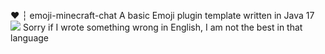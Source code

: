 ❤️ ┆ emoji-minecraft-chat
A basic Emoji plugin template written in Java 17
<img src="https://cdn.discordapp.com/attachments/755488771306291211/945777508060655729/t.png">
Sorry if I wrote something wrong in English, I am not the best in that language
